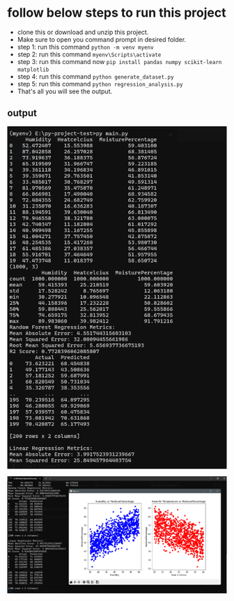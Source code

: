 # follow below steps to run this project

- clone this or download and unzip this project.
- Make sure to open you command prompt in desired folder.
- step 1: run this command `python -m venv myenv`
- step 2: run this command `myenv\Scripts\activate`
- step 3: run this command now `pip install pandas numpy scikit-learn matplotlib`
- step 4: run this command `python generate_dataset.py`
- step 5: run this command `python regression_analysis.py`
- That's all you will see the output.

## output

![alt text](./output/image.png)

![alt text](./output/image-1.png)
